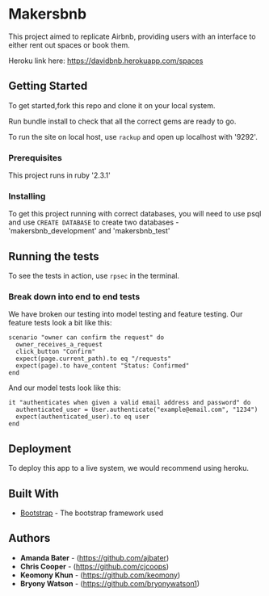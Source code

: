
# Makersbnb

This project aimed to replicate Airbnb, providing users with an interface to either rent out spaces or book them.

Heroku link here: https://davidbnb.herokuapp.com/spaces

## Getting Started

To get started,fork this repo and clone it on your local system.

Run bundle install to check that all the correct gems are ready to go.


To run the site on local host, use `rackup` and open up localhost with '9292'.

### Prerequisites

This project runs in ruby '2.3.1'

### Installing

To get this project running with correct databases, you will need to use psql and use `CREATE DATABASE` to create two databases - 'makersbnb_development' and 'makersbnb_test'

## Running the tests

To see the tests in action, use `rpsec` in the terminal.

### Break down into end to end tests

We have broken our testing into model testing and feature testing.
Our feature tests look a bit like this:
```
scenario "owner can confirm the request" do
  owner_receives_a_request
  click_button "Confirm"
  expect(page.current_path).to eq "/requests"
  expect(page).to have_content "Status: Confirmed"
end
```

And our model tests look like this:

```
it "authenticates when given a valid email address and password" do
  authenticated_user = User.authenticate("example@email.com", "1234")
  expect(authenticated_user).to eq user
end
```

## Deployment

To deploy this app to a live system, we would recommend using heroku.

## Built With

* [Bootstrap](https://startbootstrap.com/template-overviews/business-casual/) - The bootstrap framework used

## Authors

* **Amanda Bater** - (https://github.com/ajbater)
* **Chris Cooper** - (https://github.com/cjcoops)
* **Keomony Khun** - (https://github.com/keomony)
* **Bryony Watson** - (https://github.com/bryonywatson1)
